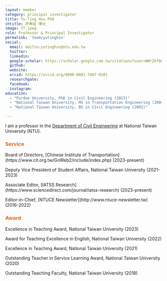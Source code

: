```yaml
---
layout: member
category: principal investigator
title: Yu-Ting Hsu PhD
chtitle: 許聿廷 博士
image: YT.jpeg
role: Professor & Principal Investigator
permalink: 'team/yutinghsu'
social:
  email: mailto:yutinghsu@ntu.edu.tw
  twitter: 
  linkedin: 
  google-scholar: https://scholar.google.com.tw/citations?user=WWrZhf0AAAAJ&hl=zh-TW
  github: 
  website: 
  orcid: https://orcid.org/0000-0001-7467-0101
  researchgate: 
  facebook: 
  instagram: 
education:
  - "Purdue University, PhD in Civil Engineering (2013)"
  - "National Taiwan University, MS in Transportation Engineering (2004)"
  - "National Taiwan University, BS in Civil Engineering (2002)"

---
```



I am a professor in the [Department of Civil Engineering](https://www.ce.ntu.edu.tw) at National Taiwan University (NTU).

<h3 style="color: #e36414;">Service</h3>
<p>Board of Directors, [Chinese Institute of Transportation](https://www.cit.org.tw/GoWeb2/include/index.php) (2023-present)</p>
<p>Deputy Vice President of Student Affairs, National Taiwan University (2021-2023)</p>
<p>Associate Editor, [IATSS Research](https://www.sciencedirect.com/journal/iatss-research) (2023-present)</p>
<p>Editor-in-Chief, [NTUCE Newsletter](http://www.ntuce-newsletter.tw) (2016-2022)</p>

<h3 style="color: #e36414;">Award</h3>
<p>Excellence in Teaching Award, National Taiwan University (2023)</p>
<p>Award for Teaching Excellence in English, National Taiwan University (2022)</p>
<p>Excellence in Teaching Award, National Taiwan University (2021)</p>
<p>Outstanding Teacher in Service Learning Award, National Taiwan University (2020)</p>
<p>Outstanding Teaching Faculty, National Taiwan University (2018)</p>
